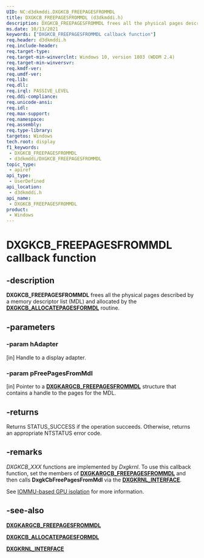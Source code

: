 ```yaml
---
UID: NC:d3dkmddi.DXGKCB_FREEPAGESFROMMDL
title: DXGKCB_FREEPAGESFROMMDL (d3dkmddi.h)
description: DXGKCB_FREEPAGESFROMMDL frees all the physical pages described by a memory descriptor list (MDL) and allocated by the DXGKCB_ALLOCATEPAGESFORMDL routine.
ms.date: 10/13/2021
keywords: ["DXGKCB_FREEPAGESFROMMDL callback function"]
req.header: d3dkmddi.h
req.include-header: 
req.target-type: 
req.target-min-winverclnt: Windows 10, version 1803 (WDDM 2.4)
req.target-min-winversvr: 
req.kmdf-ver: 
req.umdf-ver: 
req.lib: 
req.dll: 
req.irql: PASSIVE_LEVEL
req.ddi-compliance: 
req.unicode-ansi: 
req.idl: 
req.max-support: 
req.namespace: 
req.assembly: 
req.type-library: 
targetos: Windows
tech.root: display
f1_keywords:
 - DXGKCB_FREEPAGESFROMMDL
 - d3dkmddi/DXGKCB_FREEPAGESFROMMDL
topic_type:
 - apiref
api_type:
 - UserDefined
api_location:
 - d3dkmddi.h
api_name:
 - DXGKCB_FREEPAGESFROMMDL
product:
 - Windows
---
```


# DXGKCB_FREEPAGESFROMMDL callback function

## -description

**DXGKCB_FREEPAGESFROMMDL** frees all the physical pages described by a memory descriptor list (MDL) and allocated by the [**DXGKCB_ALLOCATEPAGESFORMDL**](nc-d3dkmddi-dxgkcb_allocatepagesformdl.md) routine.

## -parameters

### -param hAdapter

[in] Handle to a display adapter.

### -param pFreePagesFromMdl

[in] Pointer to a [**DXGKARGCB_FREEPAGESFROMMDL**](ns-d3dkmddi-_dxgkargcb_freepagesfrommdl.md) structure that contains a handle to the pages for the MDL.

## -returns

Returns STATUS_SUCCESS if the operation succeeds. Otherwise, returns an appropriate NTSTATUS error code.

## -remarks

*DXGKCB_XXX* functions are implemented by *Dxgkrnl*. To use this callback function, set the members of [**DXGKARGCB_FREEPAGESFROMMDL**](ns-d3dkmddi-_dxgkargcb_freepagesfrommdl.md) and then calls **DxgkCbFreePagesFromMdl** via the [**DXGKRNL_INTERFACE**](../dispmprt/ns-dispmprt-_dxgkrnl_interface.md).

See [IOMMU-based GPU isolation](/windows-hardware/drivers/display/iommu-based-gpu-isolation) for more information.

## -see-also

[**DXGKARGCB_FREEPAGESFROMMDL**](ns-d3dkmddi-_dxgkargcb_freepagesfrommdl.md)

[**DXGKCB_ALLOCATEPAGESFORMDL**](nc-d3dkmddi-dxgkcb_allocatepagesformdl.md)

[**DXGKRNL_INTERFACE**](../dispmprt/ns-dispmprt-_dxgkrnl_interface.md)
